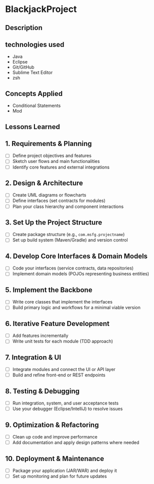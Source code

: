 # BlackjackProject

## Description



## technologies used
 - Java
 - Eclipse
 - Git/GitHub
 - Sublime Text Editor
 - zsh

 ## Concepts Applied

  - Conditional Statements
  - Mod

 ## Lessons Learned

## 1. Requirements & Planning
- [ ] Define project objectives and features
- [ ] Sketch user flows and main functionalities
- [ ] Identify core features and external integrations

## 2. Design & Architecture
- [ ] Create UML diagrams or flowcharts
- [ ] Define interfaces (set contracts for modules)
- [ ] Plan your class hierarchy and component interactions

## 3. Set Up the Project Structure
- [ ] Create package structure (e.g., `com.msfg.projectname`)
- [ ] Set up build system (Maven/Gradle) and version control

## 4. Develop Core Interfaces & Domain Models
- [ ] Code your interfaces (service contracts, data repositories)
- [ ] Implement domain models (POJOs representing business entities)

## 5. Implement the Backbone
- [ ] Write core classes that implement the interfaces
- [ ] Build primary logic and workflows for a minimal viable version

## 6. Iterative Feature Development
- [ ] Add features incrementally
- [ ] Write unit tests for each module (TDD approach)

## 7. Integration & UI
- [ ] Integrate modules and connect the UI or API layer
- [ ] Build and refine front-end or REST endpoints

## 8. Testing & Debugging
- [ ] Run integration, system, and user acceptance tests
- [ ] Use your debugger (Eclipse/IntelliJ) to resolve issues

## 9. Optimization & Refactoring
- [ ] Clean up code and improve performance
- [ ] Add documentation and apply design patterns where needed

## 10. Deployment & Maintenance
- [ ] Package your application (JAR/WAR) and deploy it
- [ ] Set up monitoring and plan for future updates